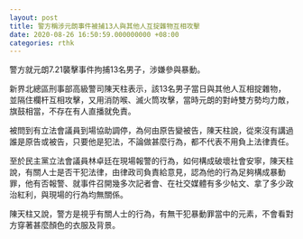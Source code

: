 ```yaml
---
layout: post
title: 警方稱涉元朗事件被捕13人與其他人互掟雜物互相攻擊
date: 2020-08-26 16:50:59.000000000 +08:00
categories: rthk
---
```


警方就元朗7.21襲擊事件拘捕13名男子，涉嫌參與暴動。

新界北總區刑事部高級警司陳天柱表示，該13名男子當日與其他人互相掟雜物，並隔住欄杆互相攻擊，又用消防喉、滅火筒攻擊，當時元朗的對峙雙方勢均力敵，旗鼓相當，不存在有人直播就免責。

被問到有立法會議員到場協助調停，為何由原告變被告，陳天柱說，從來沒有講過誰是原告或被告，只要他是犯法，不論做甚麼行為，都不代表不用負上法律責任。

至於民主黨立法會議員林卓廷在現場報警的行為，如何構成破壞社會安寧，陳天柱說，有關人士是否干犯法律，由律政司負責給意見，認為他的行為足夠構成暴動罪，他有否報警、就事件召開幾多次記者會、在社交媒體有多少帖文、拿了多少政治紅利，與現場的行為均無關係。

陳天柱又說，警方是視乎有關人士的行為，有無干犯暴動罪當中的元素，不會看對方穿著甚麼顏色的衣服及背景。
